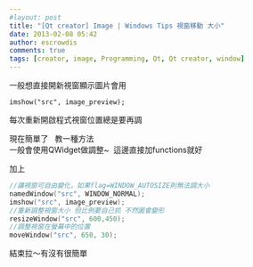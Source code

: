```yaml
---
#layout: post
title: "[Qt creator] Image | Windows Tips 視窗移動 大小"
date: 2013-02-08 05:42
author: escrowdis
comments: true
tags: [creator, image, Programming, Qt, Qt creator, window]
---
```

一般想直接開新視窗顯示圖片會用

`imshow("src", image_preview);`

每次重新開啟程式視窗位置總是要再調

現在簡單了   教一種方法<br>
一般會使用QWidget做調整~  這邊直接加functions就好

加上<br>
```c++
//讓視窗可自由變化，如果flag=WINDOW_AUTOSIZE則無法調大小
namedWindow("src", WINDOW_NORMAL);
imshow("src", image_preview);
//重新調整視窗大小 但比例要自己抓 不然圖會變形
resizeWindow("src", 600,450);
//調整視窗在螢幕中的位置
moveWindow("src", 650, 30);
```

結束拉～有沒有很簡單
